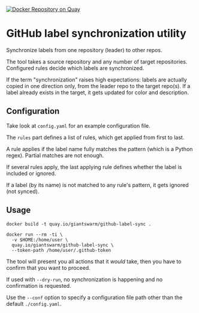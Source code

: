 [![Docker Repository on Quay](https://quay.io/repository/giantswarm/github-label-sync/status "Docker Repository on Quay")](https://quay.io/repository/giantswarm/github-label-sync)

# GitHub label synchronization utility

Synchronize labels from one repository (leader) to other repos.

The tool takes a source repository and any number of target repositories. Configured rules decide which labels are synchronized.

If the term "synchronization" raises high expectations: labels are actually copied in one direction only, from the leader repo to the target repo(s). If a label already exists in the target, it gets updated for color and description.

## Configuration

Take look at `config.yaml` for an example configuration file.

The `rules` part defines a list of rules, which get applied from first to last.

A rule applies if the label name fully matches the pattern (which is a Python regex). Partial matches are not enough.

If several rules apply, the last applying rule defines whether the label is included or ignored.

If a label (by its name) is not matched to any rule's pattern, it gets ignored (not synced).

## Usage

```nohighlight
docker build -t quay.io/giantswarm/github-label-sync .

docker run --rm -ti \
  -v $HOME:/home/user \
  quay.io/giantswarm/github-label-sync \
  --token-path /home/user/.github-token
```

The tool will present you all actions that it _would_ take, then you have to confirm that you want to proceed.

If used with `--dry-run`, no synchronization is happening and no confirmation is requested.

Use the `--conf` option to specify a configuration file path other than the default `./config.yaml`.
